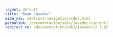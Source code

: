 ```yaml
---
layout: default
title: "Beam Javadoc"
side_nav: sections-navigation/sdks.html
permalink: /documentation/sdks/javadoc/current/
redirect_to: /documentation/sdks/javadoc/2.1.0/
---
```

